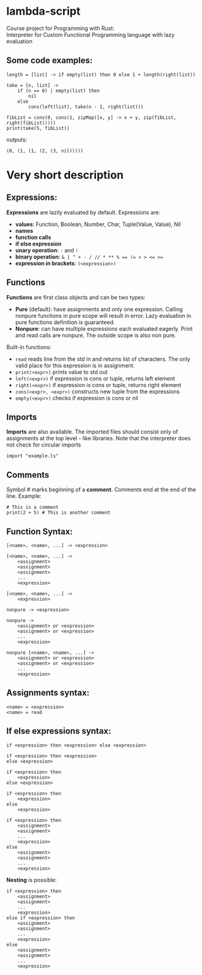 # lambda-script
Course project for Programming with Rust:  
Interpreter for Custom Functional Programming language with lazy evaluation

## Some code examples:
```
length = [list] -> if empty(list) then 0 else 1 + length(right(list))

take = [n, list] ->
    if (n == 0) | empty(list) then
        nil
    else 
        cons(left(list), take(n - 1, right(list)))
```

```
fibList = cons(0, cons(1, zipMap([x, y] -> x + y, zip(fibList, right(fibList)))))
print(take(5, fibList))
```
outputs:
```
(0, (1, (1, (2, (3, nil)))))
```

# Very short description

## Expressions:
**Expressions** are lazily evaluated by default. Expressions are:
 - **values**: Function, Boolean, Number, Char, Tuple(Value, Value), Nil
 - **names**
 - **function calls**
 - **if else expression**
 - **unary operation**: ```-``` and ```!```
 - **binary operation**: ```& | ^ + - / // * ** % == != < > <= >= ```
 - **expression in brackets**: ```(<expression>)```

## Functions
**Functions** are first class objects and can be two types:
- **Pure** (default): have assignments and only one expression. Calling nonpure functions in pure scope will result in error. Lazy evaluation in pure functions definition is guaranteed.
- **Nonpure**: can have multiple expressions each evaluated eagerly. Print and read calls are nonpure. The outside scope is also non pure.

Built-in functions:
 - ```read``` reads line from the std in and returns list of characters. The only valid place for this expression is in assignment.
 - ```print(<expr>)```  prints value to std out
 - ```left(<expr>)``` if expression is cons or tuple, returns left element
 - ```right(<expr>)``` if expression is cons or tuple, returns right element
 - ```cons(<expr>, <expr>)``` constructs new tuple from the expressions
 - ```empty(<expr>)``` checks if expression is cons or nil

## Imports
**Imports** are also available. The imported files should consist only of assignments at the top level - like libraries.
Note that the interpreter does not check for circular imports
```
import "example.ls"
```
## Comments
Symbol # marks beginning of a **comment**. Comments end at the end of the line.
Example:
```
# This is a comment
print(2 + 5) # This is another comment
```

## Function Syntax:
```
[<name>, <name>, ...] -> <expression>

[<name>, <name>, ...] ->
    <assignment>
    <assignment>
    <assignment>
    ...
    <expression>

[<name>, <name>, ...] ->
    <expression>

nonpure -> <expression>

nonpure ->
    <assignment> or <expression>
    <assignment> or <expression>
    ...
    <expression>

nonpure [<name>, <name>, ...] -> 
    <assignment> or <expression>
    <assignment> or <expression>
    ...
    <expression>
```

## Assignments syntax:
```
<name> = <expression>
<name> = read
```

## If else expressions syntax:
```
if <expression> then <expression> else <expression>

if <expression> then <expression>
else <expression>

if <expression> then
    <expression> 
else <expression>

if <expression> then
    <expression> 
else 
    <expression>

if <expression> then
    <assignment>
    <assignment>
    ...
    <expression> 
else 
    <assignment>
    <assignment>
    ...
    <expression>
```
**Nesting** is possible:
```
if <expression> then
    <assignment>
    <assignment>
    ...
    <expression>
else if <expression> then
    <assignment>
    <assignment>
    ...
    <expression>
else
    <assignment>
    <assignment>
    ...
    <expression>
```
